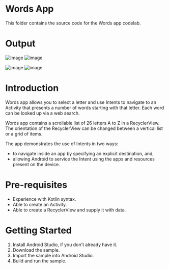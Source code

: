 # Words App
This folder contains the source code for the Words app codelab.


# Output
![image](https://github.com/nuhanordin/NATIVE-MOBILE-PROGRAMMING/assets/107660860/3843ee9a-5c43-4c08-82e7-af91ff77cf2a)
![image](https://github.com/nuhanordin/NATIVE-MOBILE-PROGRAMMING/assets/107660860/52d5d01b-e434-4d80-be1c-e3596d386703)

![image](https://github.com/nuhanordin/NATIVE-MOBILE-PROGRAMMING/assets/107660860/663746f8-0e8e-4004-8236-6dba9da2f471)
![image](https://github.com/nuhanordin/NATIVE-MOBILE-PROGRAMMING/assets/107660860/c83b30de-1bb7-4981-a863-17433e5c9997)


# Introduction
Words app allows you to select a letter and use Intents to navigate to an Activity that
presents a number of words starting with that letter. Each word can be looked up via a web search.

Words app contains a scrollable list of 26 letters A to Z in a RecyclerView. The orientation
of the RecyclerView can be changed between a vertical list or a grid of items.

The app demonstrates the use of Intents in two ways:
* to navigate inside an app by specifying an explicit destination, and,
* allowing Android to service the Intent using the apps and resources present on the device.

# Pre-requisites
* Experience with Kotlin syntax.
* Able to create an Activity.
* Able to create a RecyclerView and supply it with data.

# Getting Started
1. Install Android Studio, if you don't already have it.
2. Download the sample.
3. Import the sample into Android Studio.
4. Build and run the sample.

